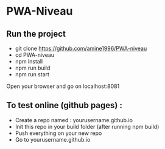 # PWA-Niveau

## Run the project 

- git clone https://github.com/amine1996/PWA-niveau
- cd PWA-niveau
- npm install
- npm run build
- npm run start

Open your browser and go on localhost:8081

## To test online (github pages) :

- Create a repo named : yourusername.github.io
- Init this repo in your build folder (after running npm build)
- Push everything on your new repo
- Go to yourusername.github.io
